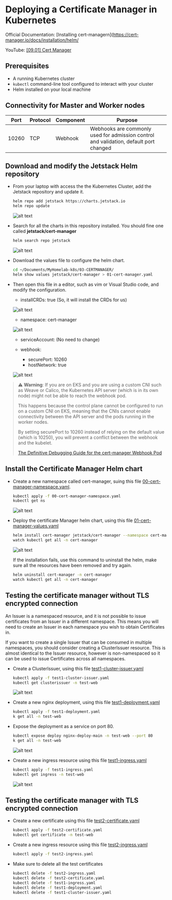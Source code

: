 # Deploying a Certificate Manager in Kubernetes

Official Documentation: [Installing cert-managern](https://cert-manager.io/docs/installation/helm/

YouTube: [[09.01] Cert Manager](https://www.youtube.com/watch?v=39bcU68nZms&list=PLVBNl4E-lnBJR9UwFd5w05ama_4IkV-8I&index=10)

## Prerequisites
- A running Kubernetes cluster
- `kubectl` command-line tool configured to interact with your cluster
- Helm installed on your local machine

## Connectivity for Master and Worker nodes
Port	        | Protocol	| Component                 |Purpose
----------------|-----------|---------------------------|---------------------------------------------------------------------------------------|
10260	        | TCP   	| Webhook	                | Webhooks are commonly used for admission control and validation, default port changed |

## Download and modify the Jetstack Helm repository

- From your laptop with access the the Kubernetes Cluster, add the Jetstack repository and update it.

    ```sh
    helm repo add jetstack https://charts.jetstack.io
    helm repo update
    ```

    ![alt text](images/image-01.png)

- Search for all the charts in this repository installed. You should fine one called **jetstack/cert-manager**

    ```sh
    helm search repo jetstack
    ```

    ![alt text](images/image-02.png)

- Download the values file to configure the helm chart.

    ```sh
    cd ~/Documents/MyHomelab-k8s/03-CERTMANAGER/
    helm show values jetstack/cert-manager > 01-cert-manager.yaml
    ```
- Then open this file in a editor, such as vim or Visual Studio code, and modify the configuration.

    - installCRDs: true (So, it will install the CRDs for us)

    ![alt text](images/image-03.png)

    - namespace: cert-manager

    ![alt text](images/image-04.png)

    - serviceAccount: (No need to change)

    - webhook:
        - securePort: 10260
         - hostNetwork: true

    ![alt text](images/image-07.png)

> ⚠️ **Warning**: If you are on EKS and you are using a custom CNI such as Weave or Calico, the Kubernetes API server (which is in its own node) might not be able to reach the webhook pod. 
> 
> This happens because the control plane cannot be configured to run on a custom CNI on EKS, meaning that the CNIs cannot enable connectivity between the API server and the pods running in the worker nodes.
>
> By setting securePort to 10260 instead of relying on the default value (which is 10250), you will prevent a conflict between the webhook and the kubelet. 
>
> [The Definitive Debugging Guide for the cert-manager Webhook Pod](https://cert-manager.io/docs/troubleshooting/webhook/#cause-2-eks-on-a-custom-cni)


## Install the Certificate Manager Helm chart

- Create a new namespace called cert-manager, suing this file [00-cert-manager-namespace.yaml](00-cert-manager-namespace.yaml).

    ```sh
    kubectl apply -f 00-cert-manager-namespace.yaml
    kubectl get ns
    ```

    ![alt text](images/image-05.png)

- Deploy the certificate Manager helm chart, using this file [01-cert-manager-values.yaml](01-cert-manager-values.yaml)

    ```sh
    helm install cert-manager jetstack/cert-manager --namespace cert-manager -f 01-cert-manager-values.yaml 
    watch kubectl get all -n cert-manager
    ```
    ![alt text](images/image-06.png)

    If the installation fails, use this command to uninstall the helm, make sure all the resources have been removed and try again.

    ```sh
    helm uninstall cert-manager -n cert-manager
    watch kubectl get all -n cert-manager
    ```

## Testing the certificate manager without TLS encrypted connection

An Issuer is a namespaced resource, and it is not possible to issue certificates from an Issuer in a different namespace. This means you will need to create an Issuer in each namespace you wish to obtain Certificates in.

If you want to create a single Issuer that can be consumed in multiple namespaces, you should consider creating a ClusterIssuer resource. This is almost identical to the Issuer resource, however is non-namespaced so it can be used to issue Certificates across all namespaces.

- Create a ClusterIssuer, using this file [test1-cluster-issuer.yaml](test1-cluster-issuer.yaml.yaml)

    ```sh
    kubectl apply -f test1-cluster-issuer.yaml 
    kubectl get clusterissuer -n test-web
    ```
    ![alt text](images/image-08.png)

- Create a new nginx deployment, using this file [test1-deployment.yaml](test1-deployment.yaml)

    ```sh
    kubectl apply -f test1-deployment.yaml
    k get all -n test-web
    ```
- Expose the deployment as a service on port 80.

    ```sh
    kubectl expose deploy nginx-deploy-main -n test-web --port 80
    k get all -n test-web
    ```
    ![alt text](images/image-09.png)

- Create a new ingress resource using this file [test1-ingress.yaml](test1-ingress.yaml)

    ```sh
    kubectl apply -f test1-ingress.yaml
    kubectl get ingress -n test-web
    ```

    ![alt text](images/image-10.png)

## Testing the certificate manager with TLS encrypted connection

- Create a new certificate using this file [test2-certificate.yaml](test2-certificate.yaml)

    ```sh
    kubectl apply -f test2-certificate.yaml
    kubectl get certificate -n test-web
    ```

- Create a new ingress resource using this file [test2-ingress.yaml](test2-ingress.yaml)

    ```sh
    kubectl apply -f test2-ingress.yaml
    ```
- Make sure to delete all the test certificates

    ```sh
    kubectl delete -f test2-ingress.yaml
    kubectl delete -f test2-certificate.yaml
    kubectl delete -f test1-ingress.yaml
    kubectl delete -f test1-deployment.yaml
    kubectl delete -f test1-cluster-issuer.yaml
    ```